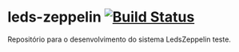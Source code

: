 # leds-zeppelin [![Build Status](https://travis-ci.org/asleao/leds-zeppelin.svg?branch=master)](https://travis-ci.org/asleao/leds-zeppelin)

Repositório para o desenvolvimento do sistema LedsZeppelin teste.
